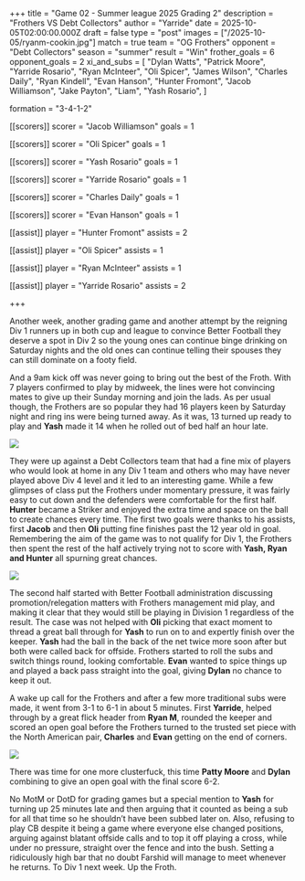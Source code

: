 +++
title = "Game 02 - Summer league 2025 Grading 2"
description = "Frothers VS Debt Collectors"
author = "Yarride"
date = 2025-10-05T02:00:00.000Z
draft = false
type = "post"
images = ["/2025-10-05/ryanm-cookin.jpg"]
match = true
team = "OG Frothers"
opponent = "Debt Collectors"
season = "summer"
result = "Win"
frother_goals = 6
opponent_goals = 2
xi_and_subs = [
  "Dylan Watts",
  "Patrick Moore",
  "Yarride Rosario",
  "Ryan McInteer",
  "Oli Spicer",
  "James Wilson",
  "Charles Daily",
  "Ryan Kindell",
  "Evan Hanson",
  "Hunter Fromont",
  "Jacob Williamson",
  "Jake Payton",
  "Liam",
  "Yash Rosario",
]

formation = "3-4-1-2"

[[scorers]]
scorer = "Jacob Williamson"
goals = 1

[[scorers]]
scorer = "Oli Spicer"
goals = 1

[[scorers]]
scorer = "Yash Rosario"
goals = 1

[[scorers]]
scorer = "Yarride Rosario"
goals = 1


[[scorers]]
scorer = "Charles Daily"
goals = 1

[[scorers]]
scorer = "Evan Hanson"
goals = 1

[[assist]]
player = "Hunter Fromont"
assists = 2

[[assist]]
player = "Oli Spicer"
assists = 1

[[assist]]
player = "Ryan McInteer"
assists = 1

[[assist]]
player = "Yarride Rosario"
assists = 2

+++

Another week, another grading game and another attempt by the reigning Div 1 runners up in both cup and league to convince Better Football they deserve a spot in Div 2 so the young ones can continue binge drinking on Saturday nights and the old ones can continue telling their spouses they can still dominate on a footy field. 

And a 9am kick off was never going to bring out the best of the Froth. With 7 players confirmed to play by midweek, the lines were hot convincing mates to give up their Sunday morning and join the lads. As per usual though, the Frothers are so popular they had 16 players keen by Saturday night and ring ins were being turned away. As it was, 13 turned up ready to play and **Yash** made it 14 when he rolled out of bed half an hour late.

![](/2025-10-05/jamesw.jpg)

They were up against a Debt Collectors team that had a fine mix of players who would look at home in any Div 1 team and others who may have never played above Div 4 level and it led to an interesting game. While a few glimpses of class put the Frothers under momentary pressure, it was fairly easy to cut down and the defenders were comfortable for the first half. **Hunter** became a Striker and enjoyed the extra time and space on the ball to create chances every time. The first two goals were thanks to his assists, first **Jacob** and then **Oli** putting fine finishes past the 12 year old in goal. Remembering the aim of the game was to not qualify for Div 1, the Frothers then spent the rest of the half actively trying not to score with **Yash, Ryan and Hunter** all spurning great chances. 

![](/2025-10-05/yarride1.jpg)

The second half started with Better Football administration discussing promotion/relegation matters with Frothers management mid play, and making it clear that they would still be playing in Division 1 regardless of the result. The case was not helped with **Oli** picking that exact moment to thread a great ball through for **Yash** to run on to and expertly finish over the keeper. **Yash** had the ball in the back of the net twice more soon after but both were called back for offside. Frothers started to roll the subs and switch things round, looking comfortable. **Evan** wanted to spice things up and played a back pass straight into the goal, giving **Dylan** no chance to keep it out. 

A wake up call for the Frothers and after a few more traditional subs were made, it went from 3-1 to 6-1 in about 5 minutes. First **Yarride**, helped through by a great flick header from **Ryan M**, rounded the keeper and scored an open goal before the Frothers turned to the trusted set piece with the North American pair, **Charles** and **Evan** getting on the end of corners.

![](/2025-10-05/Oli.jpg)

There was time for one more clusterfuck, this time **Patty Moore** and **Dylan** combining to give an open goal with the final score 6-2.

No MotM or DotD for grading games but a special mention to **Yash** for turning up 25 minutes late and then arguing that it counted as being a sub for all that time so he shouldn’t have been subbed later on. Also, refusing to play CB despite it being a game where everyone else changed positions, arguing against blatant offside calls and to top it off playing a cross, while under no pressure, straight over the fence and into the bush. Setting a ridiculously high bar that no doubt Farshid will manage to meet whenever he returns. To Div 1 next week. Up the Froth.